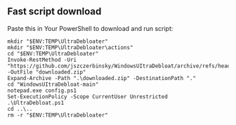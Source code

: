 ## Fast script download

Paste this in Your PowerShell to download and run script:

```
mkdir "$ENV:TEMP\UltraDebloater"
mkdir "$ENV:TEMP\UltraDebloater\actions"
cd "$ENV:TEMP\UltraDebloater"
Invoke-RestMethod -Uri "https://github.com/jszczerbinsky/WindowsUItraDebloat/archive/refs/heads/main.zip" -OutFile "downloaded.zip"
Expand-Archive -Path ".\downloaded.zip" -DestinationPath "."
cd "WindowsUItraDebloat-main"
notepad.exe config.ps1
Set-ExecutionPolicy -Scope CurrentUser Unrestricted
.\UltraDebloat.ps1
cd ..\..
rm -r "$ENV:TEMP\UltraDebloater"
```
